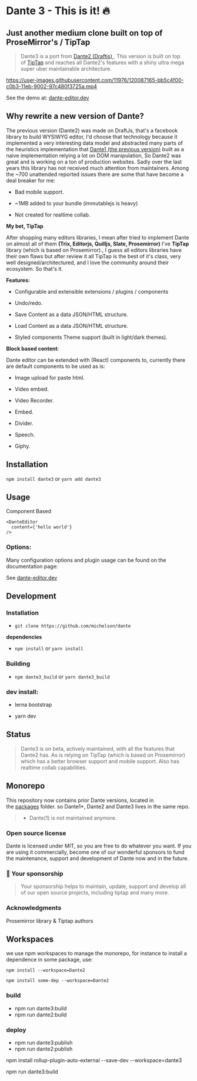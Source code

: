 # Dante 3 - This is it! 🔥

**Just another medium clone built on top of ProseMirror's / TipTap**
--------------------------------------------------------------------

> Dante3 is a port from [Dante2 (Draftjs) ](https://github.com/michelson/Dante/tree/master/packages/dante2). This version is built on top of [TipTap](https://www.tiptap.dev/) and reaches all Dante2's features with a shiny ultra mega super uber maintainable architecture.

https://user-images.githubusercontent.com/11976/120087165-bb5c4f00-c0b3-11eb-9002-97c480f3725a.mp4

See the demo at: [dante-editor.dev](https://dante-editor.dev)

**Why rewrite a new version of Dante?**
---------------------------------------

The previous version (Dante2) was made on DraftJs, that's a facebook library to build WYSIWYG editor, I'd choose that technology because it implemented a very interesting data model and abstracted many parts of the heuristics implementation that [Dante1 (the previous version)](https://github.com/michelson/Dante/tree/master/packages/dante1-legacy) built as a naive implementation relying a lot on DOM manipulation, So Dante2 was great and is working on a ton of production websites. Sadly over the last years this library has not received much attention from maintainers. Among the ~700 unattended reported issues there are some that have become a deal breaker for me:

-   Bad mobile support.

-   ~1MB added to your bundle (immutablejs is heavy)

-   Not created for realtime collab.

**My bet, TipTap**

After shopping many editors libraries, I mean after tried to implement Dante on almost all of them **(Trix, Editorjs, Quilljs, Slate, Prosemirror)** I've **TipTap** library (which is based on Prosemirror)., I guess all editors libraries have their own flaws but after review it all TipTap is the best of it's class, very well designed/architectured, and I love the community around their ecosystem. So that's it.

**Features:**

-   Configurable and extensible extensions / plugins / components

-   Undo/redo.

-   Save Content as a data JSON/HTML structure.

-   Load Content as a data JSON/HTML structure.

-   Styled components Theme support (built in light/dark themes).

**Block based content**:

Dante editor can be extended with (React) components to, currently there are default components to be used as is:

-   Image upload for paste html.

-   Video embed.

-   Video Recorder.

-   Embed.

-   Divider.

-   Speech.

-   Giphy.

**Installation**
----------------

`npm install dante3` or `yarn add dante3`

**Usage**
---------

Component Based

```
<DanteEditor
  content={'hello world'}
/>
```

### **Options:**

Many configuration options and plugin usage can be found on the documentation page:

See [dante-editor.dev](https://dante-editor.dev)

**Development**
---------------

### **Installation**

-   `git clone https://github.com/michelson/dante`

**dependencies**

-   `npm install` or `yarn install`

### **Building**

-   `npm dante3_build` or `yarn dante3_build`

### **dev install:**

-   lerna bootstrap

-   yarn dev

**Status**
----------

> Dante3 is on beta, actively maintained, with all the features that Dante2 has. As is relying on TipTap (which is based on Prosemirror) which has a better browser support and mobile support. Also has realtime collab capabilities.

**Monorepo**
------------

This repository now contains prior Dante versions, located in the [packages](https://github.com/michelson/Dante/tree/master/packages) folder. so Dante1*, Dante2 and Dante3 lives in the same repo.

> * Dante(1) is not maintained anymore.

### **Open source license**

Dante is licensed under MIT, so you are free to do whatever you want. If you are using it commercially, become one of our wonderful sponsors to fund the maintenance, support and development of Dante now and in the future.

### **💓 Your sponsorship**

> Your sponsorship helps to maintain, update, support and develop all of our open source projects, including tiptap and many more.

### **Acknowledgments**

Prosemirror library & Tiptap authors


## Workspaces

we use npm workspaces to manage the monorepo, for instance to install a dependence in some package, use:

`npm install --workspace=Dante2`    

`npm install some-dep --workspace=Dante2`    


### build

+ npm run dante3:build
+ npm run dante2:build

### deploy

+ npm run dante3:publish
+ npm run dante2:publish


npm install rollup-plugin-auto-external --save-dev --workspace=dante3


npm run dante3:build